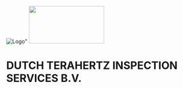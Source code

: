 ![Logo](https://user-images.githubusercontent.com/113699308/190680211-c2a01f83-8c93-45d4-ba0e-765a62a7cb26.jpg)"
<img src="logo.jpg" width="200" height="100">

# DUTCH TERAHERTZ INSPECTION SERVICES B.V.



